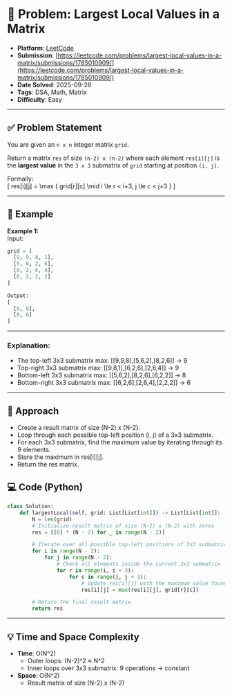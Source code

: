 # 🧲 Problem: Largest Local Values in a Matrix

- **Platform**: [LeetCode](https://leetcode.com/problems/largest-local-values-in-a-matrix/description/)
- **Submission**: [https://leetcode.com/problems/largest-local-values-in-a-matrix/submissions/1785010909/](https://leetcode.com/problems/largest-local-values-in-a-matrix/submissions/1785010909/)
- **Date Solved**: 2025-09-28
- **Tags**: DSA, Math, Matrix
- **Difficulty**: Easy

---

## ✅ Problem Statement
You are given an `n x n` integer matrix `grid`.  

Return a matrix `res` of size `(n-2) x (n-2)` where each element `res[i][j]` is the **largest value** in the `3 x 3` submatrix of `grid` starting at position `(i, j)`.

Formally:  
\[
res[i][j] = \max \{ grid[r][c] \mid i \le r < i+3, j \le c < j+3 \}
\]

---

## 🔹 Example

**Example 1:**  
Input:  
```python
grid = [
  [9, 9, 8, 1],
  [5, 6, 2, 6],
  [8, 2, 6, 4],
  [6, 2, 2, 2]
]

Output:
[
  [9, 9],
  [8, 6]
]

```
---
### Explanation:

- The top-left 3x3 submatrix max: [[9,9,8],[5,6,2],[8,2,6]] → 9
- Top-right 3x3 submatrix max: [[9,8,1],[6,2,6],[2,6,4]] → 9
- Bottom-left 3x3 submatrix max: [[5,6,2],[8,2,6],[6,2,2]] → 8
- Bottom-right 3x3 submatrix max: [[6,2,6],[2,6,4],[2,2,2]] → 6

---

## 🔹 Approach

- Create a result matrix of size (N-2) x (N-2).
- Loop through each possible top-left position (i, j) of a 3x3 submatrix.
- For each 3x3 submatrix, find the maximum value by iterating through its 9 elements.
- Store the maximum in res[i][j].
- Return the res matrix.

## 💻 Code (Python)

```python
class Solution:
    def largestLocal(self, grid: List[List[int]]) -> List[List[int]]:
        N = len(grid)
        # Initialize result matrix of size (N-2) x (N-2) with zeros
        res = [[0] * (N - 2) for _ in range(N - 2)]

        # Iterate over all possible top-left positions of 3x3 submatrices
        for i in range(N - 2):
            for j in range(N - 2):
                # Check all elements inside the current 3x3 submatrix
                for r in range(i, i + 3):
                    for c in range(j, j + 3):
                        # Update res[i][j] with the maximum value found
                        res[i][j] = max(res[i][j], grid[r][c])

        # Return the final result matrix
        return res

```

---

## 💡 Time and Space Complexity
- **Time**: O(N^2)
    - Outer loops: (N-2)^2 ≈ N^2
    - Inner loops over 3x3 submatrix: 9 operations → constant
- **Space**: O(N^2)
    - Result matrix of size (N-2) x (N-2)
